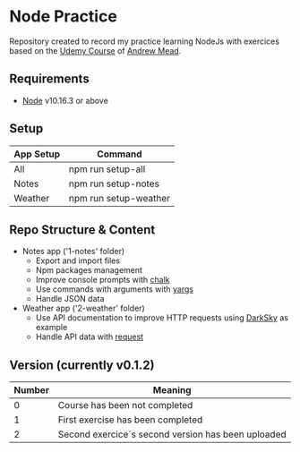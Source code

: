 # Node Practice
Repository created to record my practice learning NodeJs with exercices based on the [Udemy Course](https://www.udemy.com/course/the-complete-nodejs-developer-course-2) of [Andrew Mead](https://www.udemy.com/user/andrewmead/).

## Requirements
 - [Node](https://nodejs.org/en/download/) v10.16.3 or above

## Setup
| App Setup | Command |
| ------ | ------ |
| All | npm run setup-all |
| Notes | npm run setup-notes |
| Weather | npm run setup-weather |

## Repo Structure & Content
 - Notes app ('1-notes' folder)
    - Export and import files
    - Npm packages management
    - Improve console prompts with [chalk](https://www.npmjs.com/package/chalk)
    - Use commands with arguments with [yargs](https://www.npmjs.com/package/yargs)
    - Handle JSON data
 - Weather app ('2-weather' folder)
    - Use API documentation to improve HTTP requests using [DarkSky](darksky.net/dev) as example
    - Handle API data with [request](https://www.npmjs.com/package/request)

 ## Version (currently v0.1.2)
| Number | Meaning |
| ------ | ------ |
| 0 | Course has been not completed |
| 1 | First exercise has been completed |
| 2 | Second exercice´s second version has been uploaded |